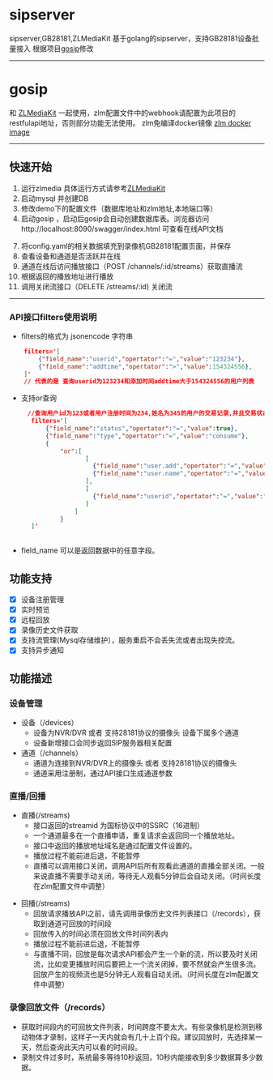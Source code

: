 # sipserver
sipserver,GB28181,ZLMediaKit
基于golang的sipserver，支持GB28181设备批量接入
根据项目[gosip](https://github.com/panjjo/gosip)修改

---
# gosip
和 [ZLMediaKit](https://github.com/xia-chu/ZLMediaKit) 一起使用，zlm配置文件中的webhook请配置为此项目的restfulapi地址，否则部分功能无法使用。
zlm免编译docker镜像 [zlm docker image](https://hub.docker.com/repository/docker/panjjo/zlmediakit)

---
## 快速开始
1. 运行zlmedia 具体运行方式请参考[ZLMediaKit](https://github.com/xia-chu/ZLMediaKit)
2. 启动mysql 并创建DB
3. 修改demo下的配置文件（数据库地址和zlm地址,本地端口等）
4. 启动gosip ，启动后gosip会自动创建数据库表。浏览器访问http://localhost:8090/swagger/index.html 可查看在线API文档
<!-- 5. 通过设备注册接口（POST /devices) 新注册一个设备，获取到设备sipid和服务器sipid，服务器域等信息， -->
<!-- 6. 通过通道注册接口（POST /devices/:id/channels)新增通道设备 -->
7. 将config.yaml的相关数据填充到录像机GB28181配置页面，并保存
8. 查看设备和通道是否活跃并在线
9. 通道在线后访问播放接口（POST /channels/:id/streams）获取直播流
10. 根据返回的播放地址进行播放
11. 调用关闭流接口（DELETE /streams/:id) 关闭流

---
### API接口filters使用说明
- filters的格式为 jsonencode 字符串 
``` json
    filters='[ 
        {"field_name":"userid","opertator":"=","value":"123234"},
        {"field_name":"addtime","opertator":">","value":154324556}, 
    ]' 
    // 代表的是 查询userid为123234和添加时间addtime大于154324556的用户列表
```

- 支持or查询 
``` json
     //查询用户id为123或者用户注册时间为234,姓名为345的用户的交易记录,并且交易状态为成功,交易类型为消费,查询条件为 
      filters='[ 
          {"field_name":"status","opertator":"=","value":true}, 
          {"field_name":"type","opertator":"=","value":"consume"}, 
          { 
              "or":[ 
                     [ 
                       {"field_name":"user.add","opertator":"=","value":"234"}, 
                       {"field_name":"user.name","opertator":"=","value":345} 
                     ], 
                     [ 
                       {"field_name":"userid","opertator":"=","value":"123"}, 
                     ] 
                  ] 
              } 
      ]'
 
```
- field_name 可以是返回数据中的任意字段。

## 功能支持
- [X] 设备注册管理
- [X] 实时预览
- [X] 远程回放
- [X] 录像历史文件获取
- [X] 支持流管理(Mysql存储维护），服务重启不会丢失流或者出现失控流。
- [X] 支持异步通知

## 功能描述
### 设备管理
  + 设备（/devices）
    - 设备为NVR/DVR 或者 支持28181协议的摄像头
    设备下属多个通道
    <!-- - 设备采用注册制，通过API接口注册生成设备相关参数 -->
    - 设备新增接口会同步返回SIP服务器相关配置
  + 通道（/channels）
    - 通道为连接到NVR/DVR上的摄像头 或者 支持28181协议的摄像头
    - 通道采用注册制，通过API接口生成通道参数

### 直播/回播
+ 直播(/streams)
  - 接口返回的streamid 为国标协议中的SSRC（16进制）
  - 一个通道最多在一个直播申请，重复请求会返回同一个播放地址。
  - 接口中返回的播放地址域名是通过配置文件设置的。
  - 播放过程不能前进后退，不能暂停
  - 直播可以调用接口关闭，调用API后所有观看此通道的直播全部关闭。一般来说直播不需要手动关闭，等待无人观看5分钟后会自动关闭。（时间长度在zlm配置文件中调整）

- 回播(/streams)
  - 回放请求播放API之前，请先调用录像历史文件列表接口（/records），获取到通道可回放的时间段
  - 回放传入的时间必须在回放文件时间列表内
  - 播放过程不能前进后退，不能暂停
  - 与直播不同，回放是每次请求API都会产生一个新的流，所以要及时关闭流，比如变更播放时间后要把上一个流关闭掉，要不然就会产生很多流。回放产生的视频流也是5分钟无人观看自动关闭。（时间长度在zlm配置文件中调整）
### 录像回放文件（/records）
  - 获取时间段内的可回放文件列表，时间跨度不要太大。有些录像机是检测到移动物体才录制，这样子一天内就会有几十上百个段。建议回放时，先选择某一天，然后查询此天内可以看的时间段。
  - 录制文件过多时，系统最多等待10秒返回，10秒内能接收到多少数据算多少数据。
